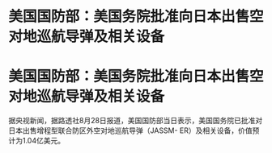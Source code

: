 # 美国国防部：美国务院批准向日本出售空对地巡航导弹及相关设备

# 美国国防部：美国务院批准向日本出售空对地巡航导弹及相关设备

据央视新闻，据路透社8月28日报道，美国国防部当日表示，美国国务院已批准对日本出售增程型联合防区外空对地巡航导弹（JASSM-
ER）及相关设备，价值预计为1.04亿美元。

